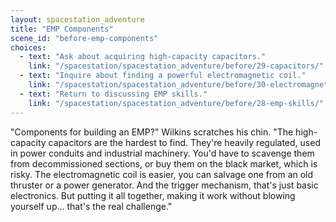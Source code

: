 ```yaml
---
layout: spacestation_adventure
title: "EMP Components"
scene_id: "before-emp-components"
choices:
  - text: "Ask about acquiring high-capacity capacitors."
    link: "/spacestation/spacestation_adventure/before/29-capacitors/"
  - text: "Inquire about finding a powerful electromagnetic coil."
    link: "/spacestation/spacestation_adventure/before/30-electromagnetic-coil/"
  - text: "Return to discussing EMP skills."
    link: "/spacestation/spacestation_adventure/before/28-emp-skills/"
---
```


"Components for building an EMP?" Wilkins scratches his chin. "The high-capacity capacitors are the hardest to find. They're heavily regulated, used in power conduits and industrial machinery. You'd have to scavenge them from decommissioned sections, or buy them on the black market, which is risky. The electromagnetic coil is easier, you can salvage one from an old thruster or a power generator. And the trigger mechanism, that's just basic electronics. But putting it all together, making it work without blowing yourself up... that's the real challenge."
